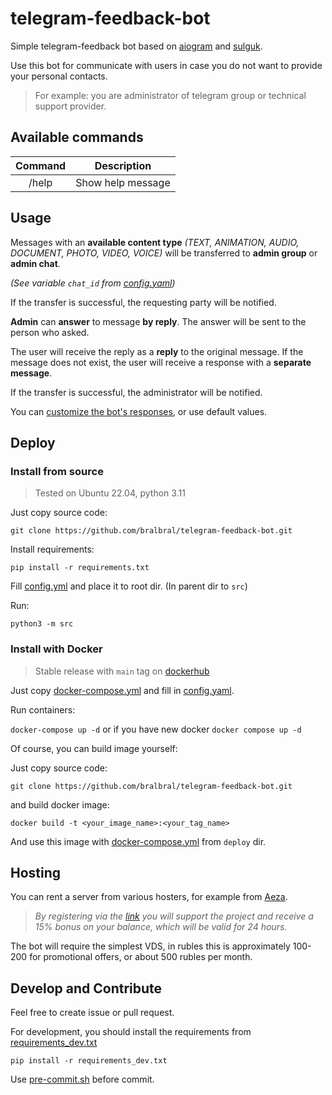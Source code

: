 # telegram-feedback-bot

Simple telegram-feedback bot based on [aiogram](https://github.com/aiogram/aiogram) and [sulguk](https://github.com/Tishka17/sulguk).

Use this bot for communicate with users in case you do not want to provide your personal contacts. 

> For example: you are administrator of telegram group or technical support provider.

## Available commands

| Command |    Description    |
|:-------:|:-----------------:|
|  /help  | Show help message |

## Usage

Messages with an **available content type** *(TEXT, ANIMATION, AUDIO, DOCUMENT, PHOTO, VIDEO, VOICE)* will be transferred to **admin group** or **admin chat**.

*(See variable `chat_id` from [config.yaml](./deploy/example.config.yaml#L6))*

If the transfer is successful, the requesting party will be notified.

**Admin** can **answer** to message **by reply**. The answer will be sent to the person who asked.

The user will receive the reply as a **reply** to the original message. If the message does not exist, the user will receive a response with a **separate message**.

If the transfer is successful, the administrator will be notified.

You can [customize the bot's responses](./deploy/example.config.yaml#12), or use default values.

## Deploy

### Install from source

> Tested on Ubuntu 22.04, python 3.11

Just copy source code:

`git clone https://github.com/bralbral/telegram-feedback-bot.git`

Install requirements:

`pip install -r requirements.txt`

Fill [config.yml](./deploy/example.config.yaml) and place it to root dir. (In parent dir to `src`)

Run:

`python3 -m src`

### Install with Docker

> Stable release with `main` tag on [dockerhub](https://hub.docker.com/r/bral1488/telegram-feedback-bot/tags)

Just copy [docker-compose.yml](./deploy/example.docker-compose.yml) and fill in  [config.yaml](./deploy/example.config.yaml).

Run containers:

`docker-compose up -d` or if you have new docker `docker compose up -d`

Of course, you can build image yourself:

Just copy source code:

`git clone https://github.com/bralbral/telegram-feedback-bot.git`

and build docker image:

`docker build -t <your_image_name>:<your_tag_name>`

And use this image with [docker-compose.yml](./deploy/example.docker-compose.yml) from `deploy` dir.

## Hosting
You can rent a server from various hosters, for example from [Aeza](https://aeza.net/?ref=380831).

>*By registering via the [link](https://aeza.net/?ref=380831) you will support the project and receive a 15% bonus on your balance, which will be valid for 24 hours.*

The bot will require the simplest VDS, in rubles this is approximately 100-200 for promotional offers, or about 500 rubles per month.

## Develop and Contribute

Feel free to create issue or pull request.

For development, you should install the requirements from [requirements_dev.txt](./requirements_dev.txt)

`pip install -r requirements_dev.txt`

Use [pre-commit.sh](./pre-commit.sh) before commit.
